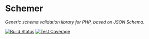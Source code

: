# Schemer

*Generic schema validation library for PHP, based on JSON Schema.*

[![Build Status]](http://travis-ci.org/eloquent/schemer)
[![Test Coverage]](http://lqnt.co/schemer/artifacts/tests/coverage/)

<!-- references -->
[Build Status]: https://raw.github.com/eloquent/schemer/gh-pages/artifacts/images/icecave/regular/build-status.png
[Test Coverage]: https://raw.github.com/eloquent/schemer/gh-pages/artifacts/images/icecave/regular/coverage.png
